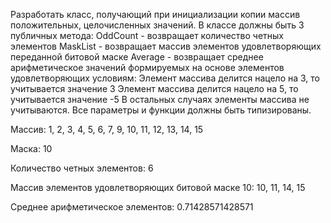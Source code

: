 Разработать класс, получающий при инициализации копии массив положительных, целочисленных значений.
В классе должны быть 3 публичных метода: 
OddCount - возвращает количество четных элементов
MaskList - возвращает массив элементов удовлетворяющих переданной битовой маске 
Average - возвращает среднее арифметическое значений формируемых на основе элементов удовлетворяющих условиям:
Элемент массива делится нацело на 3, то учитывается значение 3 
Элемент массива делится нацело на 5, то учитывается значение -5
В остальных случаях элементы массива не учитываются. 
Все параметры и функции должны быть типизированы.


Массив: 1, 2, 3, 4, 5, 6, 7, 9, 10, 11, 12, 13, 14, 15

Маска: 10


Количество четных элементов: 6<br>

Массив элементов удовлетворяющих битовой маске 10: 10, 11, 14, 15

Среднее арифметическое элементов: 0.71428571428571

